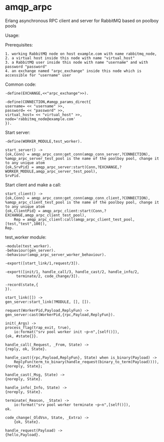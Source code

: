 amqp_arpc
=========

Erlang asynchronous RPC client and server for RabbitMQ based on poolboy pools

Usage:

Prerequisites:

    1. working RabbitMQ node on host example.com with name rabbitmq_node,
    2. a virtual host inside this node with name "virtual_host"
    3. a RabbitMQ user inside this node with name "username" and with password "password"
    4. an exchange named "arpc_exchange" inside this node which is accessible for "username" user

Common code:

    -define(EXCHANGE,<<"arpc_exchange">>).

    -define(CONNECTION,#amqp_params_direct{
	username= << "username" >>,
	password= << "password" >>,
	virtual_host= << "virtual_host" >>,
	node='rabbitmq_node@example.com'
    }).

Start server:

    -define(WORKER_MODULE,test_worker).
    
    start_server() ->
	{ok,Conn} = amqp_arpc_conn:get_conn(amqp_conn_server,?CONNECTION),
	%amqp_arpc_server_test_pool is the name of the poolboy pool, change it to any unique atom
	{ok,SrvPid} = amqp_arpc_server:start(Conn,?EXCHANGE,?WORKER_MODULE,amqp_arpc_server_test_pool),
	SrvPid.

Start client and make a call:

    start_client() ->
	{ok,Conn} = amqp_arpc_conn:get_conn(amqp_conn_client,?CONNECTION),
	%amqp_arpc_client_test_pool is the name of the poolboy pool, change it to any unique atom
	{ok,ClientPid} = amqp_arpc_client:start(Conn,?EXCHANGE,amqp_arpc_client_test_pool),
        Rep = amqp_arpc_client:call(amqp_arpc_client_test_pool,[test,"test",100]),
	Rep.

test_worker module:

    -module(test_worker).
    -behaviour(gen_server).
    -behaviour(amqp_arpc_server_worker_behaviour).

    -export([start_link/1,request/3]).

    -export([init/1, handle_call/3, handle_cast/2, handle_info/2,
         terminate/2, code_change/3]).

    -record(state,{
    }).

    start_link([]) ->
	gen_server:start_link(?MODULE, [], []).

    request(WorkerPid,Payload,ReplyFun) ->
	gen_server:cast(WorkerPid,{rpc,Payload,ReplyFun}).

    init(_Args) ->
	process_flag(trap_exit, true),
        io:format("srv pool worker init ~p~n",[self()]),
	{ok, #state{}}.

    handle_call(_Request, _From, State) ->
	{reply, ok, State}.

    handle_cast({rpc,Payload,ReplyFun}, State) when is_binary(Payload) ->
        ReplyFun(term_to_binary(handle_request(binary_to_term(Payload)))),
	{noreply, State};

    handle_cast(_Msg, State) ->
	{noreply, State}.

    handle_info(_Info, State) ->
	{noreply, State}.

    terminate(_Reason, _State) ->
        io:format("srv pool worker terminate ~p~n",[self()]),
	ok.

    code_change(_OldVsn, State, _Extra) ->
        {ok, State}.

    handle_request(Payload) ->
	{hello,Payload}.
